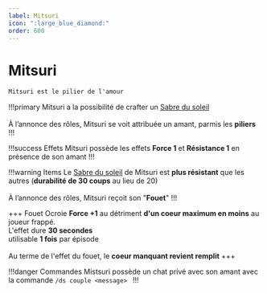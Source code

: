 ```yaml
---
label: Mitsuri
icon: ":large_blue_diamond:"
order: 600
---
```


# Mitsuri

```txt
Mitsuri est le pilier de l'amour
```

!!!primary
Mitsuri a la possibilité de crafter un [Sabre du soleil](/demonslayer-uhc/divers/sabre) <br>
<br>
À l’annonce des rôles, Mitsuri se voit attribuée un amant, parmis les **piliers**
!!!

!!!success Effets
Mitsuri possède les effets **Force 1** et **Résistance 1** en présence de son amant
!!!

!!!warning Items
Le [Sabre du soleil](/demonslayer-uhc/divers/sabre) de Mitsuri est **plus résistant** que les autres (**durabilité de 30 coups** au lieu de 20)<br>
<br>
À l’annonce des rôles, Mitsuri reçoit son "**Fouet**"
!!!

+++ Fouet
Ocroie **Force +1** au détriment **d'un coeur maximum en moins** au joueur frappé. <br>
L'effet dure **30 secondes** <br>
utilisable **1 fois** par épisode <br>
<br>
Au terme de l'effet du fouet, le **coeur manquant revient remplit**
+++

!!!danger Commandes
Mistsuri possède un chat privé avec son amant avec la commande ```/ds couple <message> ```
!!!

